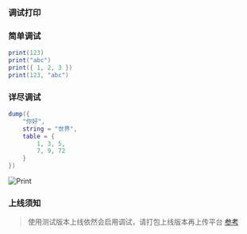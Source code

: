 ### 调试打印

### 简单调试

```lua
print(123)
print("abc")
print({ 1, 2, 3 })
print(123, "abc")
```

### 详尽调试

```lua
dump({
    "你好",
    string = "世界",
    table = {
        1, 3, 5,
        7, 9, 72
    }
})
```

![Print](https://gitlab.com/h-document/h-lua/-/raw/main/images/print.png)

### 上线须知

> 使用测试版本上线依然会启用调试，请打包上线版本再上传平台 [参考](https://h-lua.hunzsig.org/?p=other&n=dz)

